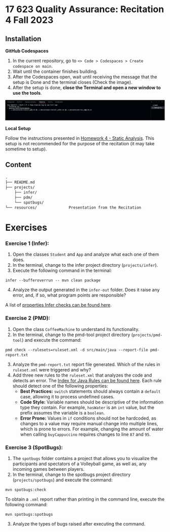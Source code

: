 # 17 623 Quality Assurance: Recitation 4 Fall 2023

## Installation

**GitHub Codespaces**

1. In the current repository, go to `<> Code > Codespaces > Create codespace on main`. 
2. Wait until the container finishes building.
3. After the Codespaces open, wait until receiving the message that the setup is Done and the terminal closes (Check the image).
4. After the setup is done, **close the Terminal and open a new window to use the tools**.

![Building the final setup](.devcontainer/build-finish.png)

**Local Setup**

Follow the instructions presented in [Homework 4 - Static Analysis](https://canvas.cmu.edu/courses/36250/assignments/614274). This setup is not recommended for the purpose of the recitation (it may take sometime to setup).


## Content
```
.
├── README.md
├── projects/
    ├── infer/
    ├── pdm/
    └── spotbugs/
└── resources/              Presentation from the Recitation
```

# Exercises

### Exercise 1 (Infer): 

1. Open the classes `Student` and `App` and analyze what each one of them does.
2. In the terminal, change to the infer project directory (`projects/infer`).
3. Execute the following command in the terminal: 
```
infer --bufferoverrun -- mvn clean package
```
4. Analyze the output generated in the `infer-out` folder. Does it raise any error, and, if so, what program points are responsible?

A list of [properties Infer checks can be found here](https://fbinfer.com/docs/all-issue-types).

### Exercise 2 (PMD): 

1. Open the class `CoffeeMachine` to understand its functionality.
2. In the terminal, change to the pmd-tool project directory (`projects/pmd-tool`) and execute the command:

```
pmd check --rulesets=ruleset.xml -d src/main/java --report-file pmd-report.txt
```

3. Analyze the `pmd-report.txt` report file generated. Which of the rules in `ruleset.xml` were triggered and why? 
4. Add three new rules to the `ruleset.xml` that analyzes the code and detects an error. The [Index for Java Rules can be found here](https://docs.pmd-code.org/latest/pmd_rules_java.html). Each rule should detect one of the following properties:
    - **Best Practices:** `switch` statements should always contain a `default` case, allowing it to process undefined cases.
    -  **Code Style:** Variable names should be descriptive of the information type they contain. For example, `hasWater` is an `int` value, but the prefix assumes the variable is a `boolean`.
    - **Error Prone:** Values in `if` conditions should not be hardcoded, as changes to a value may require manual change into multiple lines, which is prone to errors. 
    For example, changing the amount of water when calling `buyCappuccino` requires changes to line `87` and `95`.


### Exercise 3 (SpotBugs):

1. The `spotbugs` folder contains a  project that allows you to visualize the participants and spectators of a Volleyball game, as well as, any incoming games between players.
2. In the terminal, change to the spotbugs project directory (`projects/spotbugs`) and execute the command:

```
mvn spotbugs:check
```

To obtain a `.xml` report rather than printing in the command line, execute the following command: 

```
mvn spotbugs:spotbugs
```

3. Analyze the types of bugs raised after executing the command.

